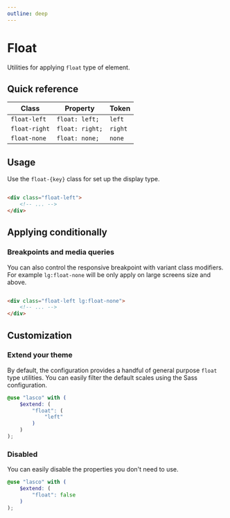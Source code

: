 ```yaml
---
outline: deep
---
```


# Float

Utilities for applying `float` type of element.

## Quick reference

| Class         | Property        | Token   |
|---------------|-----------------|---------|
| `float-left`  | `float: left;`  | `left`  |
| `float-right` | `float: right;` | `right` |
| `float-none`  | `float: none;`  | `none`  |

## Usage

Use the `float-{key}` class for set up the display type.

```html

<div class="float-left">
    <!-- ... -->
</div>
```

## Applying conditionally

### Breakpoints and media queries

You can also control the responsive breakpoint with variant class modifiers. For example `lg:float-none` will be only
apply on large screens size and above.

```html

<div class="float-left lg:float-none">
    <!-- ... -->
</div>
```

## Customization

### Extend your theme

By default, the configuration provides a handful of general purpose `float` type utilities. You can easily filter the
default scales using the Sass configuration.

```scss
@use "lasco" with (
    $extend: (
        "float": (
            "left"
        )
    )
);
```

### Disabled

You can easily disable the properties you don't need to use.

```scss
@use "lasco" with (
    $extend: (
        "float": false
    )
);
```
